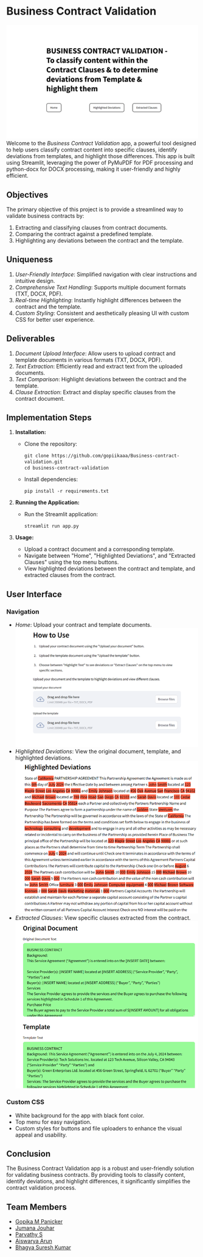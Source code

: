 # Business Contract Validation
![Frontend of Website](images/frntend.png)
Welcome to the *Business Contract Validation* app, a powerful tool designed to help users classify contract content into specific clauses, identify deviations from templates, and highlight those differences. This app is built using Streamlit, leveraging the power of PyMuPDF for PDF processing and python-docx for DOCX processing, making it user-friendly and highly efficient.

## Objectives

The primary objective of this project is to provide a streamlined way to validate business contracts by:

1. Extracting and classifying clauses from contract documents.
2. Comparing the contract against a predefined template.
3. Highlighting any deviations between the contract and the template.


## Uniqueness

1. *User-Friendly Interface*: Simplified navigation with clear instructions and intuitive design.
2. *Comprehensive Text Handling*: Supports multiple document formats (TXT, DOCX, PDF).
3. *Real-time Highlighting*: Instantly highlight differences between the contract and the template.
4. *Custom Styling*: Consistent and aesthetically pleasing UI with custom CSS for better user experience.

## Deliverables

1. *Document Upload Interface*: Allow users to upload contract and template documents in various formats (TXT, DOCX, PDF).
2. *Text Extraction*: Efficiently read and extract text from the uploaded documents.
3. *Text Comparison*: Highlight deviations between the contract and the template.
4. *Clause Extraction*: Extract and display specific clauses from the contract document.

## Implementation Steps

1. **Installation:**
   - Clone the repository:
     ```
     git clone https://github.com/gopiikaaa/Business-contract-validation.git
     cd business-contract-validation
     ```
   - Install dependencies:
     ```
     pip install -r requirements.txt
     ```
   
2. **Running the Application:**
   - Run the Streamlit application:
     ```
     streamlit run app.py
     ```
   
3. **Usage:**
   - Upload a contract document and a corresponding template.
   - Navigate between "Home", "Highlighted Deviations", and "Extracted Clauses" using the top menu buttons.
   - View highlighted deviations between the contract and template, and extracted clauses from the contract.

## User Interface

### Navigation

- *Home*: Upload your contract and template documents.
![to upload](images/upload.png)
- *Highlighted Deviations*: View the original document, template, and highlighted deviations.
![deviations](images/highlighted.png)
- *Extracted Clauses*: View specific clauses extracted from the contract.
![clauses](images/clauses.png)
### Custom CSS

- White background for the app with black font color.
- Top menu for easy navigation.
- Custom styles for buttons and file uploaders to enhance the visual appeal and usability.

## Conclusion

The Business Contract Validation app is a robust and user-friendly solution for validating business contracts. By providing tools to classify content, identify deviations, and highlight differences, it significantly simplifies the contract validation process.

## Team Members

- [Gopika M Panicker](https://github.com/gopiikaaa)
- [Jumana Jouhar](https://github.com/jumanajouhar)
- [Parvathy S](https://github.com/ParvathyS1103)
- [Aiswarya Arun](https://github.com/AiswaryaArun19)
- [Bhagya Suresh Kumar](https://github.com/bhagya005)

